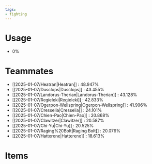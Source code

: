 ```yaml
---
tags:
- fighting
---
```

# Usage
- 0%
# Teammates
- [[2025-01-07/Heatran|Heatran]] : 48.947%
- [[2025-01-07/Dusclops|Dusclops]] : 43.455%
- [[2025-01-07/Landorus-Therian|Landorus-Therian]] : 43.128%
- [[2025-01-07/Regieleki|Regieleki]] : 42.833%
- [[2025-01-07/Ogerpon-Wellspring|Ogerpon-Wellspring]] : 41.906%
- [[2025-01-07/Cresselia|Cresselia]] : 24.101%
- [[2025-01-07/Chien-Pao|Chien-Pao]] : 20.868%
- [[2025-01-07/Clawitzer|Clawitzer]] : 20.587%
- [[2025-01-07/Chi-Yu|Chi-Yu]] : 20.525%
- [[2025-01-07/Raging%20Bolt|Raging Bolt]] : 20.076%
- [[2025-01-07/Hatterene|Hatterene]] : 18.613%
# Items
